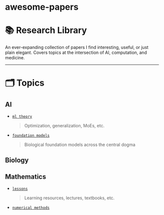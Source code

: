 # awesome-papers

# 📚 Research Library

An ever-expanding collection of papers I find interesting, useful, or just plain elegant. Covers topics at the intersection of AI, computation, and medicine.

---

# 🗂️ Topics

## AI
- [`ml theory`](./ml-theory/)
  > Optimization, generalization, MoEs, etc.
  
- [`foundation models`](./foundation-models/)  
  > Biological foundation models across the central dogma

## Biology

## Mathematics
- [`lessons`](./numerical-methods/)  
  > Learning resources, lectures, textbooks, etc.
  
- [`numerical methods`](./numerical-methods/)  
